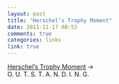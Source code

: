 ```yaml
---
layout: post
title: "Herschel’s Trophy Moment"
date: 2011-11-17 08:53
comments: true
categories: links
link: true
---
```

[Herschel’s Trophy Moment](http://davenetics.com/2011/11/herschels-trophy-moment/ "Herschel's Trophy Moment") &rarr;  
O. U. T. S. T. A. N. D. I. N. G.
